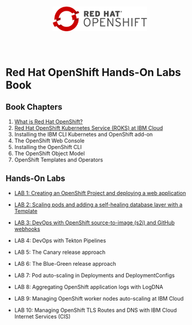 <br>
<div align="center">
    <img width="50%" src="./docs/imgs/rhos-logo.png" alt='rhos-logo'>
</div>
<br>
<br>
<br>

# Red Hat OpenShift Hands-On Labs Book

## Book Chapters

1. [What is Red Hat OpenShift?](./book/1-what-is-openshift.md)
2. [Red Hat OpenShift Kubernetes Service (ROKS) at IBM Cloud](./book/2-roks-at-ibm-cloud.md)
3. Installing the IBM CLI Kubernetes and OpenShift add-on
4. The OpenShift Web Console
5. Installing the OpenShift CLI
6. The OpenShift Object Model
7. OpenShift Templates and Operators

## Hands-On Labs

- [LAB 1: Creating an OpenShift Project and deploying a web application](./labs/lab-1.md)
- [LAB 2: Scaling pods and adding a self-healing database layer with a Template](./labs/lab-2.md)
- [LAB 3: DevOps with OpenShift source-to-image (s2i) and GitHub webhooks](./labs/lab-3.md)

- LAB 4: DevOps with Tekton Pipelines

- LAB 5: The Canary release approach
- LAB 6: The Blue-Green release approach

- LAB 7: Pod auto-scaling in Deployments and DeploymentConfigs

- LAB 8: Aggregating OpenShift application logs with LogDNA

- LAB 9: Managing OpenShift worker nodes auto-scaling at IBM Cloud
- LAB 10: Managing OpenShift TLS Routes and DNS with IBM Cloud Internet Services (CIS)